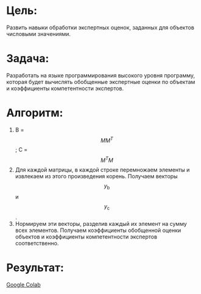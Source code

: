 # Цель:
Развить навыки обработки экспертных оценок, заданных для объектов числовыми значениями.

# Задача:
Разработать на языке программирования высокого уровня программу, которая будет вычислять обобщенные экспертные оценки по объектам и коэффициенты компетентности экспертов.

# Алгоритм:
1. B = $$MM^T$$; C = $$M^TM$$
2. Для каждой матрицы, в каждой строке перемножаем элементы и извлекаем из этого произведения корень. Получаем векторы $$y_{\text{b}}$$ и $$y_{\text{c}}$$.
3. Нормируем эти векторы, разделив каждый их элемент на сумму всех элементов. Получаем коэффициенты обобщенной оценки объектов и коэффициенты компетентности экспертов соответственно. 

# Результат:
[Google Colab](https://colab.research.google.com/drive/1ln3kSmWbW93eF7u6CBhu0uiF5Jnq2cty?usp=sharing)